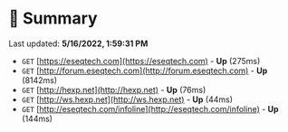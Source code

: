 # 📖 Summary
Last updated: **5/16/2022, 1:59:31 PM**

- `GET` [https://eseqtech.com](https://eseqtech.com) - **Up** (275ms)
- `GET` [http://forum.eseqtech.com](http://forum.eseqtech.com) - **Up** (8142ms)
- `GET` [http://hexp.net](http://hexp.net) - **Up** (76ms)
- `GET` [http://ws.hexp.net](http://ws.hexp.net) - **Up** (44ms)
- `GET` [http://eseqtech.com/infoline](http://eseqtech.com/infoline) - **Up** (144ms)
